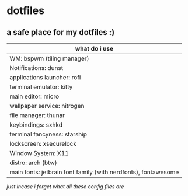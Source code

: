 # dotfiles
a safe place for my dotfiles :)
---

|        what do i use        |
|-----------------------------|
| WM: bspwm (tiling manager)  |
| Notifications: dunst        |
| applications launcher: rofi |
| terminal emulator: kitty    |
| main editor: micro          |
| wallpaper service: nitrogen |
| file manager: thunar        |
| keybindings: sxhkd          |
| terminal fancyness: starship|
| lockscreen: xsecurelock     |
| Window System: X11          |
| distro: arch (btw)          |
| main fonts: jetbrain font family (with nerdfonts), fontawesome                     |

_just incase i forget what all these config files are_ 
